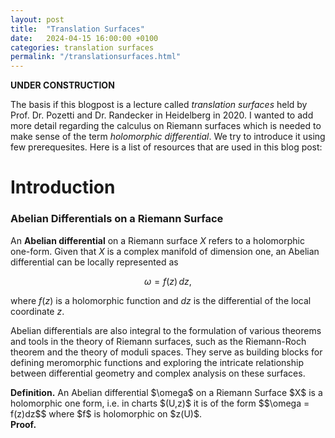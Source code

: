 ```yaml
---
layout: post
title:  "Translation Surfaces"
date:   2024-04-15 16:00:00 +0100
categories: translation surfaces
permalink: "/translationsurfaces.html"
---
```

<!-- <div style="text-align: center;">
    <img src="assets/images/Rauzy-Veech/RV_Teichmflow.png" alt="Alt text" width="600" />
</div> -->


$$ 
\newcommand{\vec}[1]{\mathbf{#1}}
\newcommand{\RR}[1]{\mathbb{R}^{#1}}
\newcommand{\RR}{\mathbb{R}}
\newcommand{\pitop}{\pi^{\text{top}}}
\newcommand{\pibot}{\pi^{\text{bot}}}
\newcommand{\alphatop}{\alpha^{\text{top}}}
\newcommand{\alphabot}{\alpha^{\text{bot}}}
\newcommand{\Acal}{\mathcal{A}}
\newcommand{\RV}{\mathcal{RV}}
\newcommand{\lambdab}{\left(\lambda_{i}\right)}
$$

**UNDER CONSTRUCTION**

The basis if this blogpost is a lecture called _translation surfaces_ held by Prof. Dr. Pozetti and Dr. Randecker in Heidelberg in 2020. I wanted to add more detail regarding the calculus on Riemann surfaces which is needed to make sense of the term _holomorphic differential_. We try to introduce it using few prerequesites. Here is a list of resources that are used in this blog post: 


# Introduction

### Abelian Differentials on a Riemann Surface

An **Abelian differential** on a Riemann surface $X$ refers to a holomorphic one-form. Given that $X$ is a complex manifold of dimension one, an Abelian differential can be locally represented as

$$
\omega = f(z) \, dz,
$$

where $f(z)$ is a holomorphic function and $dz$ is the differential of the local coordinate $z$.

Abelian differentials are also integral to the formulation of various theorems and tools in the theory of Riemann surfaces, such as the Riemann-Roch theorem and the theory of moduli spaces. They serve as building blocks for defining meromorphic functions and exploring the intricate relationship between differential geometry and complex analysis on these surfaces.


<div class="theorem">
    <strong>Definition.</strong> An Abelian differential $\omega$ on a Riemann Surface $X$ is a holomorphic one form, i.e. in charts $(U,z)$ it is of the form $$\omega = f(z)dz$$ where $f$ is holomorphic on $z(U)$.


<div class="proof">
<strong>Proof.</strong>  

        
<!-- Here is an illustration of that fact for the Bot-Case. 

<div style="text-align: center; margin-top: 50px; margin-bottom: 50px;">
<img src="assets/images/Rauzy-Veech/codeMapSigma2.png" alt="Alt text" width="800" />
    <br>
<span style="font-size: 14px; color: grey;">
<br>
Illustration of the substitution rule $\sigma^\text{bot}$ for an IET $T$ with one corresponding Rauzy-Veech (Bot-)induction step $T' = \mathcal{RV}(T)$. We enter $I_B$ one step earlier under $T'$ than under $T$, i.e. $B \mapsto AB$.</span>
</div>
    &#x25A0;
</div>
</div> -->
 

